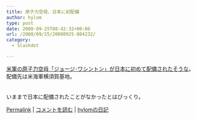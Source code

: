 ```yaml
---
title: 原子力空母、日本に初配備
author: hylom
type: post
date: 2008-09-25T08:42:32+00:00
url: /2008/09/25/20080925-084232/
category:
  - Slashdot

---
```

 [米軍の原子力空母「ジョージ･ワシントン」が日本に初めて配備されたそうな][1]。配備先は米海軍横須賀基地。  
</br>   
いままで日本に配備されたことがなかったとはびっくり。 

   [Permalink][2] |    [コメントを読む][3] |    [hylomの日記][4] 

</br>

 [1]: http://www.tokyo-np.co.jp/s/article/2008092590151130.html
 [2]: http://slashdot.jp/~hylom/journal/453296
 [3]: http://slashdot.jp/~hylom/journal/453296#acomments
 [4]: http://slashdot.jp/~hylom/journal/
